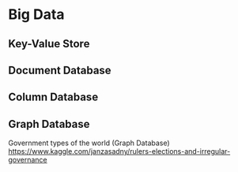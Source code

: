 # Big Data

## Key-Value Store

## Document Database

## Column Database

## Graph Database
Government types of the world (Graph Database)
https://www.kaggle.com/janzasadny/rulers-elections-and-irregular-governance
